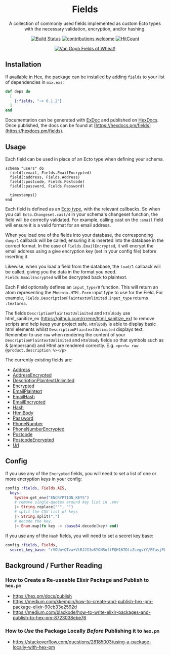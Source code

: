 <div align="center">

# Fields

A collection of commonly used fields implemented as custom Ecto types 
with the necessary validation, encryption, and/or hashing.

[![Build Status](https://img.shields.io/travis/dwyl/fields/master.svg?style=flat-square)](https://travis-ci.org/dwyl/fields)
[![contributions welcome](https://img.shields.io/badge/contributions-welcome-brightgreen.svg?style=flat-square)](https://github.com/dwyl/fields/issues)
[![HitCount](http://hits.dwyl.io/dwyl/fields.svg)](http://hits.dwyl.io/dwyl/fields)
<!-- uncomment when service is working ... [![Inline docs](http://inch-ci.org/github/dwyl/fields.svg?branch=master&style=flat-square)](http://inch-ci.org/github/dwyl/fields) 
[![codecov.io](https://img.shields.io/codecov/c/github/dwyl/fields/master.svg?style=flat-square)](http://codecov.io/github/dwyl/fields?branch=master)
-->

  <a href="https://youtu.be/8UQK-UcRezE"
  alt="Try the Demo on Heroku!">
    <img src="https://user-images.githubusercontent.com/194400/57781239-af4a0280-7721-11e9-8bf0-42bee626f58a.png"
    alt="Van Gogh Fields of Wheat!">
  </a>

</div>





## Installation

If [available in Hex](https://hex.pm/docs/publish), the package can be installed
by adding `fields` to your list of dependencies in `mix.exs`:

```elixir
def deps do
  [
    {:fields, "~> 0.1.2"}
  ]
end
```

Documentation can be generated with [ExDoc](https://github.com/elixir-lang/ex_doc)
and published on [HexDocs](https://hexdocs.pm). Once published, the docs can
be found at [https://hexdocs.pm/fields](https://hexdocs.pm/fields).

## Usage

Each field can be used in place of an Ecto type when defining your schema.

```
schema "users" do
  field(:email, Fields.EmailEncrypted)
  field(:address, Fields.Address)
  field(:postcode, Fields.Postcode)
  field(:password, Fields.Password)

  timestamps()
end
```

Each field is defined as an [Ecto type](https://hexdocs.pm/ecto/Ecto.Type.html), with the relevant callbacks. So when you call `Ecto.Changeset.cast/4` in your schema's changeset function, the field will be correctly validated. For example, calling cast on the `:email` field will ensure it is a valid format for an email address.

When you load one of the fields into your database, the corresponding `dump/1` callback will be called, ensuring it is inserted into the database in the correct format. In the case of `Fields.EmailEncrypted`, it will encrypt the email address using a give encryption key (set in your config file) before inserting it.

Likewise, when you load a field from the database, the `load/1` callback will be called, giving you the data in the format you need. `Fields.EmailEncrypted` will be decrypted back to plaintext.

Each Field optionally defines an `input_type/0` function. This will return an atom representing the `Phoenix.HTML.Form` input type to use for the Field. For example, `Fields.DescriptionPlaintextUnlimited.input_type` returns `:textarea`.

The fields `DescriptionPlaintextUnlimited` and `HtmlBody` use html_sanitize_ex
(https://github.com/rrrene/html_sanitize_ex) to remove scripts and help keep your
project safe. `HtmlBody` is able to display basic html elements whilst
`DescriptionPlaintextUnlimited` displays text. Remember to use `raw` when rendering
the content of your `DescriptionPlaintextUnlimited` and `HtmlBody` fields so that
symbols such as & (ampersand) and Html are rendered correctly. E.g.
`<p><%= raw @product.description %></p>` 

The currently existing fields are:

- [Address](lib/address.ex)
- [AddressEncrypted](lib/address_encrypted.ex)
- [DescriptionPlaintextUnlimited](lib/description_plaintext_unlimited.ex)
- [Encrypted](lib/encrypted.ex)
- [EmailPlaintext](lib/email_plaintext.ex)
- [EmailHash](lib/email_hash.ex)
- [EmailEncrypted](lib/email_encrypted.ex)
- [Hash](lib/hash.ex)
- [HtmlBody](lib/html-body.ex)
- [Password](lib/password.ex)
- [PhoneNumber](lib/phone_number.ex)
- [PhoneNumberEncrypted](lib/phone_number_encrypted.ex)
- [Postcode](lib/postcode.ex)
- [PostcodeEncrypted](lib/postcode_encrypted.ex)
- [Url](lib/url.ex)


## Config

If you use any of the `Encrypted` fields, you will need to set a list of one or more encryption keys in your config:

``` elixir
config :fields, Fields.AES,
  keys:
    System.get_env("ENCRYPTION_KEYS")
    # remove single-quotes around key list in .env
    |> String.replace("'", "")
    # split the CSV list of keys
    |> String.split(",")
    # decode the key.
    |> Enum.map(fn key -> :base64.decode(key) end)
```

If you use any of the `Hash` fields, you will need to set a secret key base:

``` elixir
config :fields, Fields,
  secret_key_base: "rVOUu+QTva+VlRJJI3wSYONRoffFQH167DfiZcegvYY/PEasjPLKIDz7wPTvTPIP"
```

## Background / Further Reading


### How to Create a Re-useable Elixir Package and Publish to `hex.pm`
+ https://hex.pm/docs/publish
+ https://medium.com/kkempin/how-to-create-and-publish-hex-pm-package-elixir-90cb33e2592d
+ https://medium.com/blackode/how-to-write-elixir-packages-and-publish-to-hex-pm-8723038ebe76

### How to _Use_ the Package Locally _Before_ Publishing it to `hex.pm`

+ https://stackoverflow.com/questions/28185003/using-a-package-locally-with-hex-pm
